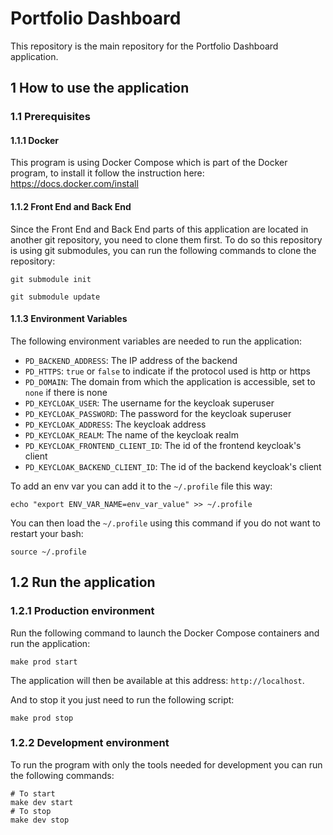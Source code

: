 # Portfolio Dashboard
This repository is the main repository for the Portfolio Dashboard application.

## 1 How to use the application
### 1.1 Prerequisites
#### 1.1.1 Docker
This program is using Docker Compose which is part of the Docker program, to install it follow the instruction here: https://docs.docker.com/install

#### 1.1.2 Front End and Back End
Since the Front End and Back End parts of this application are located in another git repository, you need to clone them first.
To do so this repository is using git submodules, you can run the following commands to clone the repository:
```shell
git submodule init
```

```shell
git submodule update
````

#### 1.1.3 Environment Variables
The following environment variables are needed to run the application:

- `PD_BACKEND_ADDRESS`: The IP address of the backend
- `PD_HTTPS`: `true` or `false` to indicate if the protocol used is http or https
- `PD_DOMAIN`: The domain from which the application is accessible, set to `none` if there is none
- `PD_KEYCLOAK_USER`: The username for the keycloak superuser
- `PD_KEYCLOAK_PASSWORD`: The password for the keycloak superuser
- `PD_KEYCLOAK_ADDRESS`: The keycloak address
- `PD_KEYCLOAK_REALM`: The name of the keycloak realm
- `PD_KEYCLOAK_FRONTEND_CLIENT_ID`: The id of the frontend keycloak's client
- `PD_KEYCLOAK_BACKEND_CLIENT_ID`: The id of the backend keycloak's client

To add an env var you can add it to the `~/.profile` file this way:
```shell
echo "export ENV_VAR_NAME=env_var_value" >> ~/.profile
```

You can then load the `~/.profile` using this command if you do not want to restart your bash:
```shell
source ~/.profile
```

## 1.2 Run the application
### 1.2.1 Production environment
Run the following command to launch the Docker Compose containers and run the application:
```shell
make prod start
```

The application will then be available at this address: `http://localhost`.

And to stop it you just need to run the following script:
```shell
make prod stop
```

### 1.2.2 Development environment
To run the program with only the tools needed for development you can run the following commands:
```shell
# To start
make dev start
# To stop
make dev stop
```

